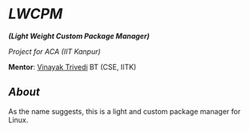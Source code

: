 # **_LWCPM_**
**_(Light Weight Custom Package Manager)_**

_Project for ACA (IIT Kanpur)_

**Mentor**: [Vinayak Trivedi](https://github.com/vinayaktrivedi) BT (CSE, IITK)

## _About_
As the name suggests, this is a light and custom package manager for Linux.

